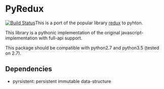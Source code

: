 # PyRedux
[![Build Status](https://travis-ci.org/peterpeter5/pyredux.svg?branch=master)](https://travis-ci.org/peterpeter5/pyredux)This is a port of the popular library [redux](https://github.com/reactjs/redux) to pyhton.

This library is a pythonic implementation
of the original javascript-implementation with full-api support.


This package should be compatible with python2.7 and python3.5 (tested on 2.7).


## Dependencies
- pyrsistent: persistent immutable data-structure
